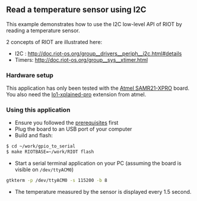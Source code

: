 ## Read a temperature sensor using I2C

This example demonstrates how to use the I2C low-level API of RIOT by reading a
temperature sensor.

2 concepts of RIOT are illustrated here:
* I2C : http://doc.riot-os.org/group__drivers__periph__i2c.html#details
* Timers: http://doc.riot-os.org/group__sys__xtimer.html 

### Hardware setup

This application has only been tested with the
[Atmel SAMR21-XPRO](https://github.com/RIOT-OS/RIOT/wiki/Board%3A-SAMR21-xpro)
board. You also need the
[Io1-xplained-pro](http://www.atmel.com/images/atmel-42078-io1-xplained-pro_user-guide.pdf)
extension from atmel.

### Using this application

* Ensure you followed the
[prerequisites](https://github.com/aabadie/riot-apps#prerequisites) first
* Plug the board to an USB port of your computer
* Build and flash:
```bash
$ cd ~/work/gpio_to_serial
$ make RIOTBASE=~/work/RIOT flash
```
* Start a serial terminal application on your PC (assuming the board is
visible on `/dev/ttyACM0`)
```bash
gtkterm -p /dev/ttyACM0 -s 115200 -b 8
```
* The temperature measured by the sensor is displayed every 1.5 second.
